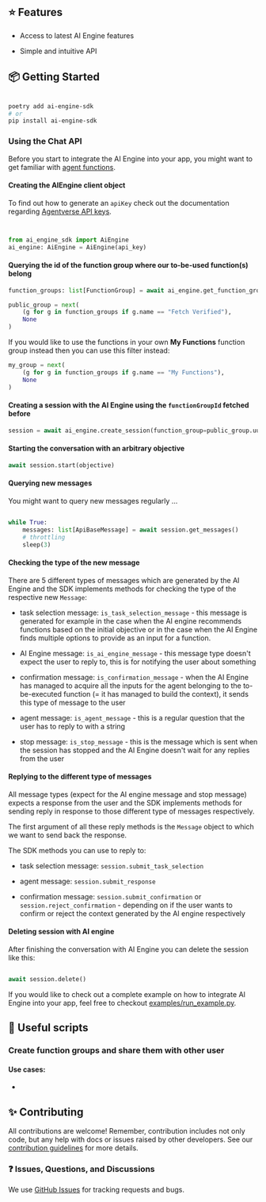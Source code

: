 ## ⭐️ Features

- Access to latest AI Engine features

- Simple and intuitive API

  

## 📦 Getting Started

  

```bash

poetry add ai-engine-sdk
# or 
pip install ai-engine-sdk
```

  

### Using the Chat API

Before you start to integrate the AI Engine into your app, you might want to get familiar with [agent functions](https://fetch.ai/docs/guides/agents/intermediate/agent-functions).

  

#### Creating the AIEngine client object

To find out how to generate an <code>apiKey</code> check out the documentation regarding [Agentverse API keys](https://fetch.ai/docs/guides/apis/agent-function-creation-apis).

```python


from ai_engine_sdk import AiEngine
ai_engine: AiEngine = AiEngine(api_key)

```

  

#### Querying the id of the function group where our to-be-used function(s) belong

```python
function_groups: list[FunctionGroup] = await ai_engine.get_function_groups()

public_group = next(
	(g for g in function_groups if g.name == "Fetch Verified"), 
	None
)
```

If you would like to use the functions in your own **My Functions** function group instead then you can use this filter instead:

```python
my_group = next(
	(g for g in function_groups if g.name == "My Functions"), 
	None
)
```

  

#### Creating a session with the AI Engine using the <code>functionGroupId</code> fetched before

```python
session = await ai_engine.create_session(function_group=public_group.uuid)
```

  

#### Starting the conversation with an arbitrary objective

```python
await session.start(objective)
```

  

#### Querying new messages

You might want to query new messages regularly ...

  

```python

while True:
	messages: list[ApiBaseMessage] = await session.get_messages()
	# throttling
	sleep(3)

```

  

#### Checking the type of the new message

There are 5 different types of messages which are generated by the AI Engine and the SDK implements methods for checking the type of the respective new <code>Message</code>:

* task selection message: <code>is_task_selection_message</code> - this message is generated for example in the case when the AI engine recommends functions based on the initial objective or in the case when the AI Engine finds multiple options to provide as an input for a function.

* AI Engine message: <code>is_ai_engine_message</code> - this message type doesn't expect the user to reply to, this is for notifying the user about something

* confirmation message: <code>is_confirmation_message</code> - when the AI Engine has managed to acquire all the inputs for the agent belonging to the to-be-executed function (= it has managed to build the context), it sends this type of message to the user

* agent message: <code>is_agent_message</code> - this is a regular question that the user has to reply to with a string

* stop message: <code>is_stop_message</code> - this is the message which is sent when the session has stopped and the AI Engine doesn't wait for any replies from the user

  

#### Replying to the different type of messages

All message types (expect for the AI engine message and stop message) expects a response from the user and the SDK implements methods for sending reply in response to those different type of messages respectively.

The first argument of all these reply methods is the <code>Message</code> object to which we want to send back the response.

The SDK methods you can use to reply to:

* task selection message: <code>session.submit_task_selection</code>

* agent message: <code>session.submit_response</code>

* confirmation message: <code>session.submit_confirmation</code> or <code>session.reject_confirmation</code> - depending on if the user wants to confirm or reject the context generated by the AI engine respectively

  

#### Deleting session with AI engine

After finishing the conversation with AI Engine you can delete the session like this:

```python

await session.delete()

```

  

If you would like to check out a complete example on how to integrate AI Engine into your app, feel free to checkout [examples/run_example.py](https://github.com/fetchai/ai-engine-sdk-python/blob/master/examples/run_example.py).

 
## 🔨 Useful scripts 

### Create function groups and share them with other user

#### Use cases:
- 

## ✨ Contributing

  

All contributions are welcome! Remember, contribution includes not only code, but any help with docs or issues raised by other developers. See our [contribution guidelines](https://github.com/fetchai/ai-engine-sdk-js/blob/main/CONTRIBUTING.md) for more details.

  

### ❓ Issues, Questions, and Discussions

  

We use [GitHub Issues](https://github.com/fetchai/ai-engine-sdk-python/issues) for tracking requests and bugs.
